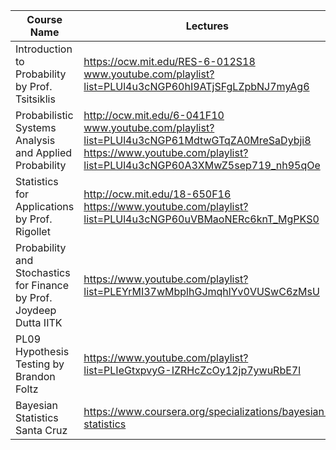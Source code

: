 | Course Name | Lectures |  
|------------ | ---------|  
| Introduction to Probability by Prof. Tsitsiklis | https://ocw.mit.edu/RES-6-012S18 <br> www.youtube.com/playlist?list=PLUl4u3cNGP60hI9ATjSFgLZpbNJ7myAg6 |  
| Probabilistic Systems Analysis and Applied Probability | http://ocw.mit.edu/6-041F10 <br> www.youtube.com/playlist?list=PLUl4u3cNGP61MdtwGTqZA0MreSaDybji8 <br> https://www.youtube.com/playlist?list=PLUl4u3cNGP60A3XMwZ5sep719_nh95qOe |
| Statistics for Applications by Prof. Rigollet | http://ocw.mit.edu/18-650F16 <br> https://www.youtube.com/playlist?list=PLUl4u3cNGP60uVBMaoNERc6knT_MgPKS0  |
| Probability and Stochastics for Finance by Prof. Joydeep Dutta IITK | https://www.youtube.com/playlist?list=PLEYrMI37wMbplhGJmqhlYv0VUSwC6zMsU |  
| PL09 Hypothesis Testing by Brandon Foltz | https://www.youtube.com/playlist?list=PLIeGtxpvyG-IZRHcZcOy12jp7ywuRbE7l |  
| Bayesian Statistics Santa Cruz | https://www.coursera.org/specializations/bayesian-statistics |

